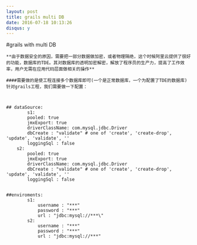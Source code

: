 ```yaml
---
layout: post
title: grails multi DB
date: 2016-07-18 10:13:26
disqus: y
---
```

#grails with multi DB

    **由于数据安全的原因，需要把一部分数据做加密，或者物理隔绝，这个时候阿里云提供了很好的功能，数据库的TDE。其对数据库的透明加密解密，解放了程序员的生产力，提高了工作效率，用户无需在应用代码层面做相关的操作**

    ####需要做的是使工程连接多个数据库即可(一个是正常数据库，一个为配置了TDE的数据库)
    针对grails工程，我们需要做一下配置：



    ## dataSource:
    		s1:
            pooled: true
            jmxExport: true
            driverClassName: com.mysql.jdbc.Driver
            dbCreate : "validate" # one of 'create', 'create-drop', 'update', 'validate', ''
            loggingSql : false
        s2:
            pooled: true
            jmxExport: true
            driverClassName: com.mysql.jdbc.Driver
            dbCreate : "validate" # one of 'create', 'create-drop', 'update', 'validate', ''
            loggingSql : false


    ##enviroments:
    		s1:
    			username : "***"
        	    password : "***"
            	url : "jdbc:mysql://***\"
            s2:
            	username : "***"
                password : "***"
                url : "jdbc:mysql://***"